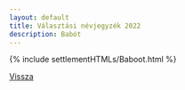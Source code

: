 ```yaml
---
layout: default
title: Választási névjegyzék 2022
description: Babót
---
```


{% include settlementHTMLs/Baboot.html %}

[Vissza](../)